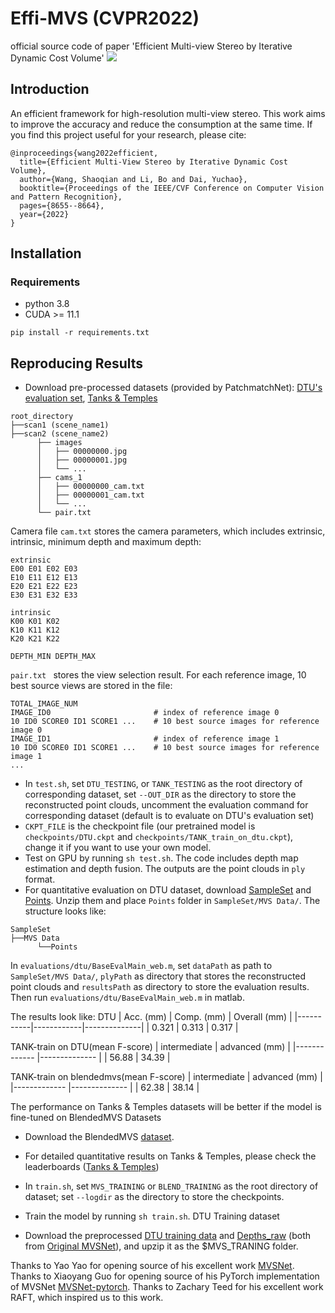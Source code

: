 # Effi-MVS (CVPR2022)
official source code of paper 'Efficient Multi-view Stereo by Iterative Dynamic Cost Volume'
![](imgs/structure_teaser.jpg)

## Introduction
An efficient framework for high-resolution multi-view stereo. This work aims to improve the accuracy and reduce the consumption at the same time.  If you find this project useful for your research, please cite: 

```
@inproceedings{wang2022efficient,
  title={Efficient Multi-View Stereo by Iterative Dynamic Cost Volume},
  author={Wang, Shaoqian and Li, Bo and Dai, Yuchao},
  booktitle={Proceedings of the IEEE/CVF Conference on Computer Vision and Pattern Recognition},
  pages={8655--8664},
  year={2022}
}
```

## Installation
### Requirements
* python 3.8
* CUDA >= 11.1
```
pip install -r requirements.txt
```

## Reproducing Results
* Download pre-processed datasets (provided by PatchmatchNet): [DTU's evaluation set](https://drive.google.com/file/d/1jN8yEQX0a-S22XwUjISM8xSJD39pFLL_/view?usp=sharing), [Tanks & Temples](https://drive.google.com/file/d/1gAfmeoGNEFl9dL4QcAU4kF0BAyTd-r8Z/view?usp=sharing)
```
root_directory
├──scan1 (scene_name1)
├──scan2 (scene_name2) 
      ├── images                 
      │   ├── 00000000.jpg       
      │   ├── 00000001.jpg       
      │   └── ...                
      ├── cams_1                   
      │   ├── 00000000_cam.txt   
      │   ├── 00000001_cam.txt   
      │   └── ...                
      └── pair.txt  
```

Camera file ``cam.txt`` stores the camera parameters, which includes extrinsic, intrinsic, minimum depth and maximum depth:
```
extrinsic
E00 E01 E02 E03
E10 E11 E12 E13
E20 E21 E22 E23
E30 E31 E32 E33

intrinsic
K00 K01 K02
K10 K11 K12
K20 K21 K22

DEPTH_MIN DEPTH_MAX 
```
``pair.txt `` stores the view selection result. For each reference image, 10 best source views are stored in the file:
```
TOTAL_IMAGE_NUM
IMAGE_ID0                       # index of reference image 0 
10 ID0 SCORE0 ID1 SCORE1 ...    # 10 best source images for reference image 0 
IMAGE_ID1                       # index of reference image 1
10 ID0 SCORE0 ID1 SCORE1 ...    # 10 best source images for reference image 1 
...
``` 

* In ``test.sh``, set `DTU_TESTING`, or `TANK_TESTING` as the root directory of corresponding dataset, set `--OUT_DIR` as the directory to store the reconstructed point clouds, uncomment the evaluation command for corresponding dataset (default is to evaluate on DTU's evaluation set)
* `CKPT_FILE` is the checkpoint file (our pretrained model is `checkpoints/DTU.ckpt` and `checkpoints/TANK_train_on_dtu.ckpt`), change it if you want to use your own model. 
* Test on GPU by running `sh test.sh`. The code includes depth map estimation and depth fusion. The outputs are the point clouds in `ply` format. 
* For quantitative evaluation on DTU dataset, download [SampleSet](http://roboimagedata.compute.dtu.dk/?page_id=36) and [Points](http://roboimagedata.compute.dtu.dk/?page_id=36). Unzip them and place `Points` folder in `SampleSet/MVS Data/`. The structure looks like:
```
SampleSet
├──MVS Data
      └──Points
```
In ``evaluations/dtu/BaseEvalMain_web.m``, set `dataPath` as path to `SampleSet/MVS Data/`, `plyPath` as directory that stores the reconstructed point clouds and `resultsPath` as directory to store the evaluation results. Then run ``evaluations/dtu/BaseEvalMain_web.m`` in matlab.

The results look like:
DTU
| Acc. (mm) | Comp. (mm) | Overall (mm) |
|-----------|------------|--------------|
| 0.321     | 0.313      | 0.317        |

TANK-train on DTU(mean F-score)
| intermediate | advanced (mm) |
|------------- |-------------- |
| 56.88        | 34.39         |


TANK-train on blendedmvs(mean F-score)
| intermediate | advanced (mm) |
|------------- |-------------- |
| 62.38        | 38.14         |


The performance on Tanks & Temples datasets will be better if the model is fine-tuned on BlendedMVS Datasets

* Download the BlendedMVS [dataset](https://1drv.ms/u/s!Ag8Dbz2Aqc81gVDgxb8MDGgoV74S?e=hJKlvV).

* For detailed quantitative results on Tanks & Temples, please check the leaderboards ([Tanks & Temples](https://www.tanksandtemples.org/details/1170/))

* In ``train.sh``, set `MVS_TRAINING` or `BLEND_TRAINING` as the root directory of dataset; set `--logdir` as the directory to store the checkpoints. 
* Train the model by running `sh train.sh`.
DTU Training dataset 
* Download the preprocessed [DTU training data](https://drive.google.com/file/d/1eDjh-_bxKKnEuz5h-HXS7EDJn59clx6V/view)
 and [Depths_raw](https://virutalbuy-public.oss-cn-hangzhou.aliyuncs.com/share/cascade-stereo/CasMVSNet/dtu_data/dtu_train_hr/Depths_raw.zip) 
 (both from [Original MVSNet](https://github.com/YoYo000/MVSNet)), and upzip it as the $MVS_TRANING  folder.

Thanks to Yao Yao for opening source of his excellent work [MVSNet](https://github.com/YoYo000/MVSNet). Thanks to Xiaoyang Guo for opening source of his PyTorch implementation of MVSNet [MVSNet-pytorch](https://github.com/xy-guo/MVSNet_pytorch). Thanks to Zachary Teed for his excellent work RAFT, which inspired us to this work. 


